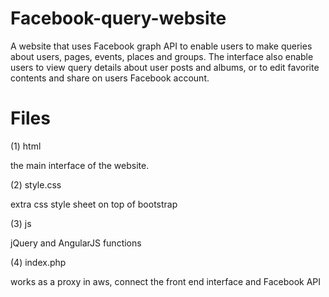 # Facebook-query-website
A website that uses Facebook graph API to enable users to make queries about users, pages, events, places and groups. The interface also enable users to view query details about user posts and albums, or to edit favorite contents and share on users Facebook account.

# Files
(1) html

the main interface of the website.

(2) style.css

extra css style sheet on top of bootstrap

(3) js

jQuery and AngularJS functions

(4) index.php

works as a proxy in aws, connect the front end interface and Facebook API
